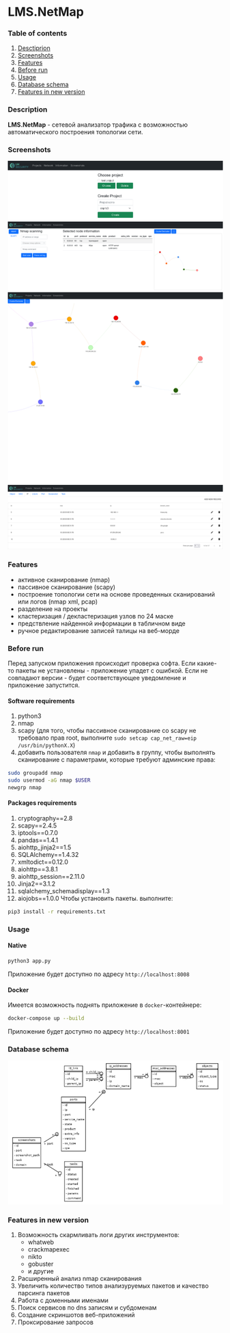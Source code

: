 # **LMS.NetMap**

### Table of contents
1. [Desctiprion](#description)
1. [Screenshots](#screenshots)
1. [Features](#features)
1. [Before run](#before-run)
1. [Usage](#usage)
1. [Database schema](#database-schema)
1. [Features in new version](#features-in-new-version)

### Description
**LMS.NetMap** - сетевой анализатор трафика с возможностью автоматического построения топологии сети. 

### Screenshots
![Projects page](docs/screenshots/scr1.png)
![Topology page](docs/screenshots/scr2.png)
![Topology fullscreen page](docs/screenshots/scr3.png)
![Info page](docs/screenshots/scr4.png)

### Features
- активное сканирование (nmap)
- пассивное сканирование (scapy)
- построение  топологии сети на основе проведенных сканирований или логов (nmap xml, pcap)
- разделение на проекты
- кластеризация / декластеризация узлов по 24 маске
- предствление найденной информации в табличном виде
- ручное редактирование записей талицы на веб-морде

### Before run
Перед запуском приложения происходит проверка софта. Если какие-то пакеты не установлены - приложение упадет с ошибкой. Если не совпадают версии - будет соответствующее уведомление и приложение запустится.
#### Software requirements
1. python3
1. nmap
1. scapy (для того, чтобы пассивное сканирование со scapy не требовало прав root, выполните `sudo setcap cap_net_raw=eip /usr/bin/pythonX.X`)
1. добавить пользователя `nmap` и добавить в группу, чтобы выполнять сканирование с параметрами, которые требуют админские права:
``` bash
sudo groupadd nmap
sudo usermod -aG nmap $USER
newgrp nmap
```
#### Packages requirements
1. cryptography==2.8
1. scapy==2.4.5
1. iptools==0.7.0
1. pandas==1.4.1
1. aiohttp_jinja2==1.5
1. SQLAlchemy==1.4.32
1. xmltodict==0.12.0
1. aiohttp==3.8.1
1. aiohttp_session==2.11.0
1. Jinja2==3.1.2
1. sqlalchemy_schemadisplay==1.3
1. aiojobs==1.0.0
Чтобы установить пакеты. выполните: 
``` bash
pip3 install -r requirements.txt
```

### Usage
#### Native
```bash 
python3 app.py
```
Приложение будет доступно по адресу `http://localhost:8008`
#### Docker
Имеется возможность поднять приложение в `docker`-контейнере:
``` bash
docker-compose up --build
```
Приложение будет доступно по адресу `http://localhost:8001`

### Database schema
![schema](docs/db_schema_full.png)

### Features in new version
1. Возможность скармливать логи других инструментов:
    - whatweb
    - crackmapexec
    - nikto
    - gobuster
    - и другие
1. Расширенный анализ nmap сканирования
1. Увеличить количество типов анализуруемых пакетов и качество парсинга пакетов
1. Работа с доменными именами
1. Поиск сервисов по dns записям и субдоменам
1. Создание скриншотов веб-приложений
1. Проксирование запросов
